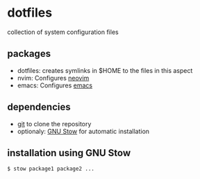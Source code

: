 # dotfiles
collection of system configuration files

## packages
- dotfiles: creates symlinks in $HOME to the files in this aspect
- nvim: Configures [neovim](https://github.com/neovim/neovim)
- emacs: Configures [emacs](https://www.gnu.org/software/emacs/)

## dependencies
- [git](https://git-scm.com/) to clone the repository
- optionaly: [GNU Stow](https://www.gnu.org/software/stow/) for automatic installation

## installation using GNU Stow
```console
$ stow package1 package2 ...
```
